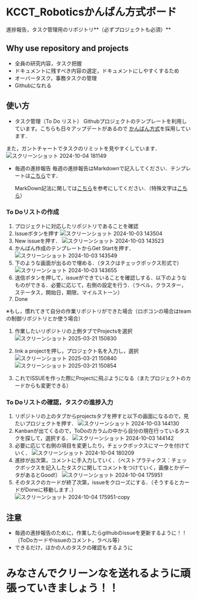 # KCCT_Roboticsかんばん方式ボード

進捗報告，タスク管理用のリポジトリ**（必ずプロジェクトも必須）**

## Why use repository and projects

- 全員の研究内容，タスク把握
- ドキュメントに残すべき内容の選定，ドキュメントにしやすくするため
- オーバータスク，事務タスクの管理
- Githubになれる

## 使い方

- タスク管理（To Do リスト）
Githubプロジェクトのテンプレートを利用しています。こちらも日々アップデートがあるので
[かんばん方式](https://lychee-redmine.jp/blogs/project/tips-kanban-methodology/)を採用しています．

また，ガントチャートでタスクのリミットを見やすくしています．
![スクリーンショット 2024-10-04 181149](https://github.com/user-attachments/assets/0f502737-e32d-44bf-bf7d-a87def1b96a5)

- 毎週の進捗報告
  毎週の進捗報告はMarkdownで記入してください．テンプレートは[こちら](https://github.com/KobeKosenRobotics/R6_Shimizulab/blob/main/%E3%83%86%E3%83%B3%E3%83%97%E3%83%AC%E3%83%BC%E3%83%88/templete.md)です．

  MarkDown記法に関しては[こちら](https://qiita.com/Qiita/items/c686397e4a0f4f11683d)を参考にしてください．（特殊文字は[こちら](https://qiita.com/inabe49/items/303afa114b0204da8a24)）

### To Doリストの作成

1. プロジェクトに対応したリポジトリであることを確認
2. Issueボタンを押す
   ![スクリーンショット 2024-10-03 143504](https://github.com/user-attachments/assets/8bb27852-78b7-4ada-9ef3-06587009a80f)
3. New issueを押す．
   ![スクリーンショット 2024-10-03 143523](https://github.com/user-attachments/assets/0e82de8c-58f8-491c-ac58-ba278fb41e57)
4. かんばん作成のテンプレートからGet Startを押す．
   ![スクリーンショット 2024-10-03 143549](https://github.com/user-attachments/assets/7a3a1d07-d6c8-4942-b968-9be22ccb9790)
5. 下のような画面が出るので埋める．（タスクはチェックボックス形式で）
   ![スクリーンショット 2024-10-03 143655](https://github.com/user-attachments/assets/2e2173b9-f29e-4ce8-9cb5-64ff94bba0e0)
6. 送信ボタンを押して，issueができていることを確認しする．以下のようなものができる．必要に応じて，右側の設定を行う．（ラベル，クラスター，ステータス，開始日，期限，マイルストーン）
7. Done

※もし，慣れてきて自分の作業リポジトリができた場合（ロボコンの場合はteamの制御リポジトリとか使う場合）
1. 作業したいリポジトリの上側タブでProjectsを選択
![スクリーンショット 2025-03-21 150830](https://github.com/user-attachments/assets/a7587fdd-60fe-475c-be39-7b4c5aca34d6)

2. link a projectを押し，プロジェクト名を入力し，選択
![スクリーンショット 2025-03-21 150840](https://github.com/user-attachments/assets/3818ff54-66ac-4882-8718-c603fa582e91)
![スクリーンショット 2025-03-21 150854](https://github.com/user-attachments/assets/9db661eb-5713-4d36-a5f5-9b59df126b9a)

3. これでISSUEを作った際にProjectに飛ぶようになる（またプロジェクトのカードからも変更できる）

### To Doリストの確認，タスクの進捗入力

1. リポジトリの上のタブからprojectsタブを押すと以下の画面になるので，見たいプロジェクトを押す．
   ![スクリーンショット 2024-10-03 144130](https://github.com/user-attachments/assets/7936e9c6-cb43-42d8-8b0f-5413c6b9cb4f)
2. Kanbanが出てくるので，ToDoのカラムの中から自分の現在行っているタスクを探して，選択する．
   ![スクリーンショット 2024-10-03 144142](https://github.com/user-attachments/assets/316daf5d-6307-4e49-9f45-841672187069)
3. 必要に応じて右側の項目を変更したり，チェックボックスにマークを付けていく．
   ![スクリーンショット 2024-10-04 180209](https://github.com/user-attachments/assets/34db6ae7-3321-4298-86fa-316daec97a8c)
4. 進捗が出次第，コメントに手入力していく．（ベストプラティクス：チェックボックスを記入したタスクに関してコメントをつけていく，画像とかデータがあるとGood!）
   ![スクリーンショット 2024-10-04 175951](https://github.com/user-attachments/assets/ddb85327-5f04-45fc-ae54-516fc87a4d90)
5. そのタスクのカードが終了次第，issueをクローズにする．（そうするとカードがDoneに移動します．）
   ![スクリーンショット 2024-10-04 175951-copy](https://github.com/user-attachments/assets/614253f8-8846-487c-af18-fa0705f268ea)

## 注意

- 毎週の進捗報告のために，作業したらgithubのissueを更新するように！！（ToDoカードやissueのコメント，ラベル等）
- できるだけ，ほかの人のタスクの確認もするように

# みなさんでクリーンなを送れるように頑張っていきましょう！！
